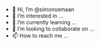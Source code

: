 - 👋 Hi, I’m @simonsemaan
- 👀 I’m interested in ...
- 🌱 I’m currently learning ...
- 💞️ I’m looking to collaborate on ...
- 📫 How to reach me ...

<!---
simonsemaan/simonsemaan is a ✨ special ✨ repository because its `README.md` (this file) appears on your GitHub profile.
You can click the Preview link to take a look at your changes.
--->
